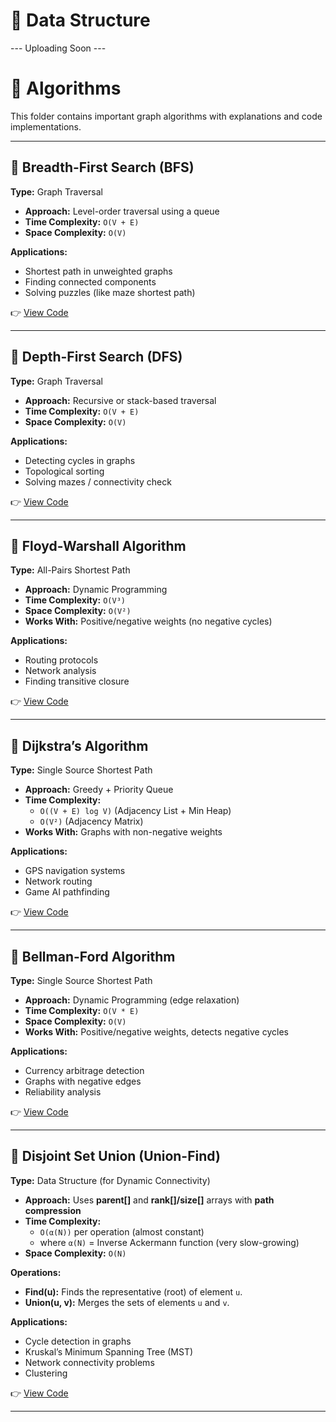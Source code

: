 # 📘 Data Structure 

--- Uploading Soon ---
# 📘 Algorithms  

This folder contains important graph algorithms with explanations and code implementations.  

---

## 🔹 Breadth-First Search (BFS)  
**Type:** Graph Traversal  
- **Approach:** Level-order traversal using a queue  
- **Time Complexity:** `O(V + E)`  
- **Space Complexity:** `O(V)`  

**Applications:**  
- Shortest path in unweighted graphs  
- Finding connected components  
- Solving puzzles (like maze shortest path)  

👉 [View Code](./Alogorithm/Graph/BFS/bfs.cpp)  

---

## 🔹 Depth-First Search (DFS)  
**Type:** Graph Traversal  
- **Approach:** Recursive or stack-based traversal  
- **Time Complexity:** `O(V + E)`  
- **Space Complexity:** `O(V)`  

**Applications:**  
- Detecting cycles in graphs  
- Topological sorting  
- Solving mazes / connectivity check  

👉 [View Code](./Alogorithm//Graph/DFS/dfs.cpp)  

---

## 🔹 Floyd-Warshall Algorithm  
**Type:** All-Pairs Shortest Path  
- **Approach:** Dynamic Programming  
- **Time Complexity:** `O(V³)`  
- **Space Complexity:** `O(V²)`  
- **Works With:** Positive/negative weights (no negative cycles)  

**Applications:**  
- Routing protocols  
- Network analysis  
- Finding transitive closure  

👉 [View Code](./Alogorithm/Floyd-Warshall/floydWarshall.cpp)  

---

## 🔹 Dijkstra’s Algorithm  
**Type:** Single Source Shortest Path  
- **Approach:** Greedy + Priority Queue  
- **Time Complexity:**  
  - `O((V + E) log V)` (Adjacency List + Min Heap)  
  - `O(V²)` (Adjacency Matrix)  
- **Works With:** Graphs with non-negative weights  

**Applications:**  
- GPS navigation systems  
- Network routing  
- Game AI pathfinding  

👉 [View Code](./Dijkstra/dijkstra.cpp)  

---

## 🔹 Bellman-Ford Algorithm  
**Type:** Single Source Shortest Path  
- **Approach:** Dynamic Programming (edge relaxation)  
- **Time Complexity:** `O(V * E)`  
- **Space Complexity:** `O(V)`  
- **Works With:** Positive/negative weights, detects negative cycles  

**Applications:**  
- Currency arbitrage detection  
- Graphs with negative edges  
- Reliability analysis  

👉 [View Code](./Alogorithm/Bellman-Ford%20Algorithm/bellmanFord.cpp)  

---

## 🔹 Disjoint Set Union (Union-Find)  
**Type:** Data Structure (for Dynamic Connectivity)  
- **Approach:** Uses **parent[]** and **rank[]/size[]** arrays with **path compression**  
- **Time Complexity:**  
  - `O(α(N))` per operation (almost constant)  
  - where `α(N)` = Inverse Ackermann function (very slow-growing)  
- **Space Complexity:** `O(N)`  

**Operations:**  
- **Find(u):** Finds the representative (root) of element `u`.  
- **Union(u, v):** Merges the sets of elements `u` and `v`.  

**Applications:**  
- Cycle detection in graphs  
- Kruskal’s Minimum Spanning Tree (MST)  
- Network connectivity problems  
- Clustering  

👉 [View Code](./DSU/disjointSetUnion.cpp)  

---